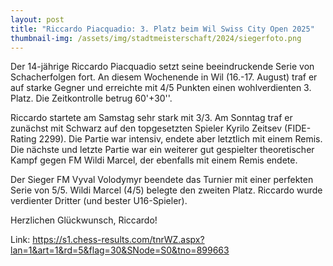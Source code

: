 ```yaml
---
layout: post
title: "Riccardo Piacquadio: 3. Platz beim Wil Swiss City Open 2025"
thumbnail-img: /assets/img/stadtmeisterschaft/2024/siegerfoto.png
---
```


Der 14-jährige Riccardo Piacquadio setzt seine beeindruckende Serie von Schacherfolgen fort. An diesem Wochenende in
Wil (16.-17. August) traf er auf starke Gegner und erreichte mit 4/5 Punkten einen wohlverdienten 3. Platz. Die
Zeitkontrolle betrug 60'+30''.

Riccardo startete am Samstag sehr stark mit 3/3. Am Sonntag traf er zunächst mit Schwarz auf den topgesetzten Spieler
Kyrilo Zeitsev (FIDE-Rating 2299). Die Partie war intensiv, endete aber letztlich mit einem Remis. Die nächste und
letzte Partie war ein weiterer gut gespielter theoretischer Kampf gegen FM Wildi Marcel, der ebenfalls mit einem Remis
endete.

Der Sieger FM Vyval Volodymyr beendete das Turnier mit einer perfekten Serie von 5/5. Wildi Marcel (4/5) belegte den
zweiten Platz. Riccardo wurde verdienter Dritter (und bester U16-Spieler).

Herzlichen Glückwunsch, Riccardo!

Link: https://s1.chess-results.com/tnrWZ.aspx?lan=1&art=1&rd=5&flag=30&SNode=S0&tno=899663
